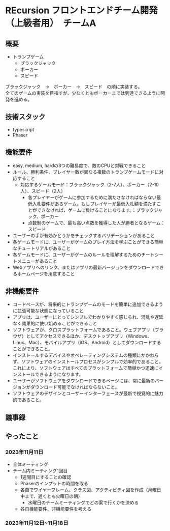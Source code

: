 # REcursion フロントエンドチーム開発（上級者用）　チームA

## 概要
- トランプゲーム
  - ブラックジャック
  - ポーカー
  - スピード
    
ブラックジャック　→　ポーカー　→　スピード　の順に実装する。<br>
全てのゲームの実装を目指すが、少なくともポーカーまでは到達できるように開発を進める。

## 技術スタック
- typescript 
- Phaser

## 機能要件
- easy, medium, hardの3つの難易度で、敵のCPUと対戦できること
- ルール、勝利条件、プレイヤー数が異なる複数のトランプゲームモードに対応すること
  - 対応するゲームモード：ブラックジャック（2-7人）、ポーカー（2-10人）、スピード（2人）
    - 各プレイヤーがゲームに参加するために満たさなければならない最低入札要件があるゲーム。もしプレイヤーが最低入札額を満たすことができなければ、ゲームに負けることになります。：ブラックジャック、ポーカー
    - 点数制のゲームで、最も高い点数を獲得した人が勝者となるゲーム：スピード
- ユーザーの手が有効かどうかをチェックするバリデーションがあること
- 各ゲームモードに、ユーザーがゲームのプレイ方法を学ぶことができる簡単なチュートリアルがあること
- 各ゲームモードに、ユーザーがゲームのルールを理解するためのチートシートメニューがあること
- Webアプリへのリンク、またはアプリの最新バージョンをダウンロードできるホームページを用意すること

## 非機能要件
- コードベースが、将来的にトランプゲームのモードを簡単に追加できるように拡張可能な状態になっていること
- アプリは、ユーザーにとってシンプルでわかりやすく感じられ、混乱や遅延なく効果的に使い始めることができること
- ソフトウェアが、クロスプラットフォームであること。ウェブアプリ（ブラウザ）としてアクセスできるほか、デスクトップアプリ（Windows、Linux、Mac）、モバイルアプリ（iOS、Android）としてダウンロードすることができること。
- インストールするデバイスやオペレーティングシステムの種類にかかわらず、ソフトウェアのインストールプロセスがシンプルで効率的であること。これにより、ソフトウェアはすべてのプラットフォームで簡単かつ迅速にインストールできるようになります。
- ユーザーがソフトウェアをダウンロードできるページには、常に最新のバージョンがダウンロード可能でなければならないこと。
- ソフトウェアのデザインとユーザーインターフェースが最新で視覚的に魅力的であること。

## 議事録
**やったこと**
- 

### 2023年11月11日
- 全体ミーティング
- チーム内ミーティング1回目
  - 1週間目にすることの確認
  - Phaserのインプットの時間を取る
  - 各自でワイヤーフレーム、クラス図、アクティビティ図を作成（月曜日中まで、遅くとも火曜日の朝）
    - 水曜日のチームミーティングでどの案で行くかを決める 
  -  各自機能要件、非機能要件を考える


### 2023年11月12日~11月18日





